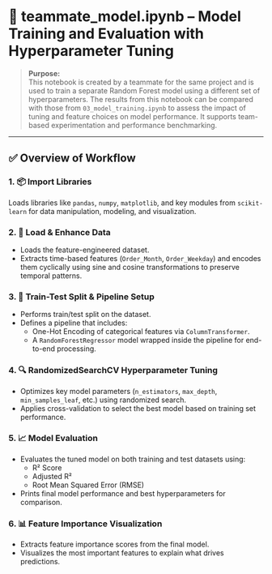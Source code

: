 # 📘 teammate_model.ipynb – Model Training and Evaluation with Hyperparameter Tuning

> **Purpose:**  
This notebook is created by a teammate for the same project and is used to train a separate Random Forest model using a different set of hyperparameters. The results from this notebook can be compared with those from `03_model_training.ipynb` to assess the impact of tuning and feature choices on model performance. It supports team-based experimentation and performance benchmarking.

---

## ✅ Overview of Workflow

### 1. 📦 Import Libraries
Loads libraries like `pandas`, `numpy`, `matplotlib`, and key modules from `scikit-learn` for data manipulation, modeling, and visualization.

### 2. 📂 Load & Enhance Data
- Loads the feature-engineered dataset.
- Extracts time-based features (`Order_Month`, `Order_Weekday`) and encodes them cyclically using sine and cosine transformations to preserve temporal patterns.

### 3. 🧪 Train-Test Split & Pipeline Setup
- Performs train/test split on the dataset.
- Defines a pipeline that includes:
  - One-Hot Encoding of categorical features via `ColumnTransformer`.
  - A `RandomForestRegressor` model wrapped inside the pipeline for end-to-end processing.

### 4. 🔍 RandomizedSearchCV Hyperparameter Tuning
- Optimizes key model parameters (`n_estimators`, `max_depth`, `min_samples_leaf`, etc.) using randomized search.
- Applies cross-validation to select the best model based on training set performance.

### 5. 📈 Model Evaluation
- Evaluates the tuned model on both training and test datasets using:
  - R² Score  
  - Adjusted R²  
  - Root Mean Squared Error (RMSE)
- Prints final model performance and best hyperparameters for comparison.

### 6. 📊 Feature Importance Visualization
- Extracts feature importance scores from the final model.
- Visualizes the most important features to explain what drives predictions.
